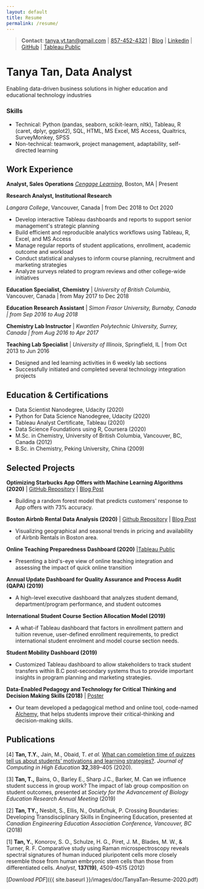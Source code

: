 ```yaml
---
layout: default
title: Resume
permalink: /resume/
---
```


> **Contact**:   [tanya.yt.tan@gmail.com](mailto:tanya.yt.tan@gmail.com) \| [857-452-4321](tel:8574524321)  \|  [Blog](https://tanyayt.github.io/)  \|  [Linkedin]( https://www.linkedin.com/in/tanyatan/ )  \|  [GitHub](https://github.com/tanyayt) \|  [Tableau Public](https://public.tableau.com/profile/tanyayt)

# Tanya Tan, Data Analyst

Enabling data-driven business solutions in higher education and educational technology industries

### Skills

- Technical: Python (pandas, seaborn, scikit-learn, nltk), Tableau, R (caret, dplyr, ggplot2), SQL, HTML, MS Excel, MS Access, Qualtrics, SurveyMonkey, SPSS
- Non-technical: teamwork, project management, adaptability, self-directed learning

## Work Experience
**Analyst, Sales Operations**
*[Cengage Learning](https://www.cengage.com)*, Boston, MA \| Present


**Research Analyst, Institutional Research**

*Langara College*, Vancouver, Canada  \|  from Dec 2018 to Oct 2020

- Develop interactive Tableau dashboards and reports to support senior management's strategic planning
- Build efficient and reproducible analytics workflows using Tableau, R, Excel, and MS Access
- Manage regular reports of student applications, enrollment, academic outcome and workload
- Conduct statistical analyses to inform course planning, recruitment and marketing strategies
- Analyze surveys related to program reviews and other college-wide initiatives

**Education Specialist, Chemistry** \| *University of British Columbia*, Vancouver, Canada \| from May 2017 to Dec 2018

**Education Research Assistant** \| *Simon Frasor University, Burnaby, Canada  \|  from Sep 2016 to Aug 2018*

**Chemistry Lab Instructor** \| *Kwantlen Polytechnic University, Surrey, Canada  \| from  Aug  2016 to Apr 2017*

**Teaching Lab Specialist** \| *University of Illinois*, Springfield, IL \| from Oct  2013 to Jun 2016

*   Designed and led learning activities in 6 weekly lab sections
*   Successfully initiated and completed several technology integration projects

## Education & Certifications

- Data Scientist Nanodegree, Udacity (2020)
- Python for Data Science Nanodegree, Udacity (2020)
- Tableau Analyst Certificate, Tableau (2020)
- Data Science Foundations using R, Coursera  (2020)
- M.Sc. in Chemistry, University of British Columbia, Vancouver, BC, Canada (2012)
- B.Sc. in Chemistry, Peking University, China (2009)

## Selected Projects

**Optimizing Starbucks App Offers with Machine Learning Algorithms (2020)**  \| [GitHub Repository](https://github.com/tanyayt/starbucks_optimizing_app_offers) \| [Blog Post](https://tanyayt.github.io/Optimizing-App-Offers-Starbucks/)

- Building a random forest model that predicts customers' response to App offers with 73% accuracy.

**Boston Airbnb Rental Data Analysis (2020)** \| [Github Repository](https://github.com/tanyayt/boston_airbnb_analysis) \| [Blog Post](https://tanyayt.github.io/Boston-airbnb-market/)

- Visualizing geographical and seasonal trends in pricing and availability of Airbnb Rentals in Boston area.

**Online Teaching Preparedness Dashboard (2020)** \|[Tableau Public](https://public.tableau.com/views/OnlineTeachingPreparednessDashboard/OnlineTeachingPreparednessDashboard?:language=en&:display_count=y&:origin=viz_share_link )

- Presenting a bird's-eye view of online teaching integration and assessing the impact of quick online transition

**Annual Update Dashboard for Quality Assurance and Process Audit (QAPA) (2019)**

- A high-level executive dashboard that analyzes student demand, department/program performance, and student outcomes

**International Student Course Section Allocation Model (2019)**

- A what-if Tableau dashboard that factors in enrollment pattern and tuition revenue, user-defined enrollment requirements, to predict international student enrolment and model course section needs.

**Student Mobility Dashboard (2019)**

* Customized Tableau dashboard to allow stakeholders to track student transfers within B.C post-secondary systems thus to provide important insights in program planning and marketing strategies.

**Data-Enabled Pedagogy and Technology for Critical Thinking and Decision Making Skills (2018)** \| [Poster](https://tlef2.sites.olt.ubc.ca/files/2018/05/SCI_Walter_Algar.png)

*  Our team developed a pedagogical method and online tool, code-named [Alchemy](https://alchemy.elearning.ubc.ca/#/login), that helps students improve their critical-thinking and decision-making skills.

## Publications

[4] **Tan, T.Y.**, Jain, M., Obaid, T. *et al.* [What can completion time of quizzes tell us about students’ motivations and learning strategies?](https://doi.org/10.1007/s12528-019-09239-6). *Journal of Computing in High Education* **32**,389–405 (2020).

[3] **Tan, T.,** Bains, O., Barley E., Sharp J.C., Barker, M. Can we influence student success in group work? The impact of lab group composition on student outcomes, presented at *Society for the Advancement of Biology Education Research Annual Meeting* (2019)

[2] **Tan, TY.,** Nesbit, S., Ellis, N., Ostafichuk, P. Crossing Boundaries: Developing Transdisciplinary Skills in Engineering Education, presented at *Canadian Engineering Education Association Conference, Vancouver, BC* (2018)

[1] **Tan, Y.**, Konorov, S. O., Schulze, H. G., Piret, J. M., Blades, M. W., & Turner, R. F. Comparative study using Raman microspectroscopy reveals spectral signatures of human induced pluripotent cells more closely resemble those from human embryonic stem cells than those from differentiated cells. *Analyst*, **137(19)**, 4509-4515 (2012)

[*Download PDF*]({{ site.baseurl }}/images/doc/TanyaTan-Resume-2020.pdf)
